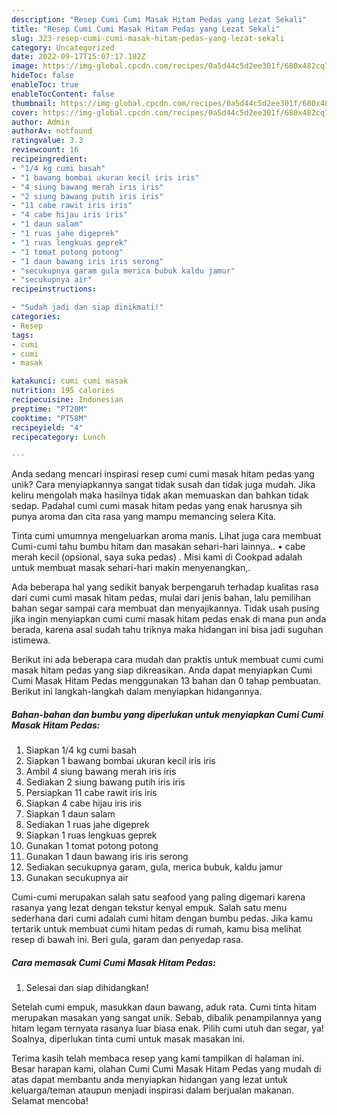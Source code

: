 ```yaml
---
description: "Resep Cumi Cumi Masak Hitam Pedas yang Lezat Sekali"
title: "Resep Cumi Cumi Masak Hitam Pedas yang Lezat Sekali"
slug: 323-resep-cumi-cumi-masak-hitam-pedas-yang-lezat-sekali
category: Uncategorized
date: 2022-09-17T15:07:17.182Z
image: https://img-global.cpcdn.com/recipes/0a5d44c5d2ee301f/680x482cq70/cumi-cumi-masak-hitam-pedas-foto-resep-utama.jpg
hideToc: false
enableToc: true
enableTocContent: false
thumbnail: https://img-global.cpcdn.com/recipes/0a5d44c5d2ee301f/680x482cq70/cumi-cumi-masak-hitam-pedas-foto-resep-utama.jpg
cover: https://img-global.cpcdn.com/recipes/0a5d44c5d2ee301f/680x482cq70/cumi-cumi-masak-hitam-pedas-foto-resep-utama.jpg
author: Admin
authorAv: notfound
ratingvalue: 3.3
reviewcount: 16
recipeingredient:
- "1/4 kg cumi basah"
- "1 bawang bombai ukuran kecil iris iris"
- "4 siung bawang merah iris iris"
- "2 siung bawang putih iris iris"
- "11 cabe rawit iris iris"
- "4 cabe hijau iris iris"
- "1 daun salam"
- "1 ruas jahe digeprek"
- "1 ruas lengkuas geprek"
- "1 tomat potong potong"
- "1 daun bawang iris iris serong"
- "secukupnya garam gula merica bubuk kaldu jamur"
- "secukupnya air"
recipeinstructions:

- "Sudah jadi dan siap dinikmati!"
categories:
- Resep
tags:
- cumi
- cumi
- masak

katakunci: cumi cumi masak 
nutrition: 195 calories
recipecuisine: Indonesian
preptime: "PT20M"
cooktime: "PT58M"
recipeyield: "4"
recipecategory: Lunch

---
```





Anda sedang mencari inspirasi resep cumi cumi masak hitam pedas yang unik? Cara menyiapkannya sangat tidak susah dan tidak juga mudah. Jika keliru mengolah maka hasilnya tidak akan memuaskan dan bahkan tidak sedap. Padahal cumi cumi masak hitam pedas yang enak harusnya sih punya aroma dan cita rasa yang mampu memancing selera Kita.





Tinta cumi umumnya mengeluarkan aroma manis. Lihat juga cara membuat Cumi-cumi tahu bumbu hitam dan masakan sehari-hari lainnya.. • cabe merah kecil (opsional, saya suka pedas) . Misi kami di Cookpad adalah untuk membuat masak sehari-hari makin menyenangkan,.

Ada beberapa hal yang sedikit banyak berpengaruh terhadap kualitas rasa dari cumi cumi masak hitam pedas, mulai dari jenis bahan, lalu pemilihan bahan segar sampai cara membuat dan menyajikannya. Tidak usah pusing jika ingin menyiapkan cumi cumi masak hitam pedas enak di mana pun anda berada, karena asal sudah tahu triknya maka hidangan ini bisa jadi suguhan istimewa.






Berikut ini ada beberapa cara mudah dan praktis untuk membuat cumi cumi masak hitam pedas yang siap dikreasikan. Anda dapat menyiapkan Cumi Cumi Masak Hitam Pedas menggunakan 13 bahan dan 0 tahap pembuatan. Berikut ini langkah-langkah dalam menyiapkan hidangannya.

<!--inarticleads1-->

##### Bahan-bahan dan bumbu yang diperlukan untuk menyiapkan Cumi Cumi Masak Hitam Pedas:

1. Siapkan 1/4 kg cumi basah
1. Siapkan 1 bawang bombai ukuran kecil iris iris
1. Ambil 4 siung bawang merah iris iris
1. Sediakan 2 siung bawang putih iris iris
1. Persiapkan 11 cabe rawit iris iris
1. Siapkan 4 cabe hijau iris iris
1. Siapkan 1 daun salam
1. Sediakan 1 ruas jahe digeprek
1. Siapkan 1 ruas lengkuas geprek
1. Gunakan 1 tomat potong potong
1. Gunakan 1 daun bawang iris iris serong
1. Sediakan secukupnya garam, gula, merica bubuk, kaldu jamur
1. Gunakan secukupnya air


Cumi-cumi merupakan salah satu seafood yang paling digemari karena rasanya yang lezat dengan tekstur kenyal empuk. Salah satu menu sederhana dari cumi adalah cumi hitam dengan bumbu pedas. Jika kamu tertarik untuk membuat cumi hitam pedas di rumah, kamu bisa melihat resep di bawah ini. Beri gula, garam dan penyedap rasa. 

<!--inarticleads2-->

##### Cara memasak Cumi Cumi Masak Hitam Pedas:


1. Selesai dan siap dihidangkan!

Setelah cumi empuk, masukkan daun bawang, aduk rata. Cumi tinta hitam merupakan masakan yang sangat unik. Sebab, dibalik penampilannya yang hitam legam ternyata rasanya luar biasa enak. Pilih cumi utuh dan segar, ya! Soalnya, diperlukan tinta cumi untuk masak masakan ini. 

Terima kasih telah membaca resep yang kami tampilkan di halaman ini. Besar harapan kami, olahan Cumi Cumi Masak Hitam Pedas yang mudah di atas dapat membantu anda menyiapkan hidangan yang lezat untuk keluarga/teman ataupun menjadi inspirasi dalam berjualan makanan. Selamat mencoba!
